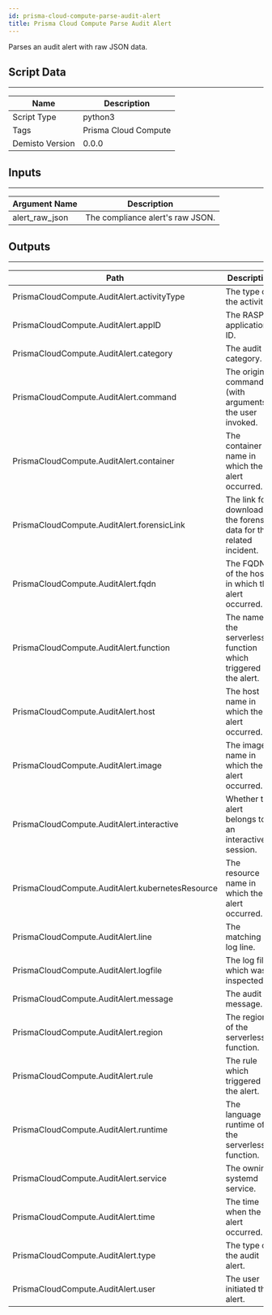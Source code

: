 ```yaml
---
id: prisma-cloud-compute-parse-audit-alert
title: Prisma Cloud Compute Parse Audit Alert
---
```


Parses an audit alert with raw JSON data.

## Script Data
---

| **Name** | **Description** |
| --- | --- |
| Script Type | python3 |
| Tags | Prisma Cloud Compute |
| Demisto Version | 0.0.0 |

## Inputs
---

| **Argument Name** | **Description** |
| --- | --- |
| alert_raw_json | The compliance alert's raw JSON. |

## Outputs
---

| **Path** | **Description** | **Type** |
| --- | --- | --- |
| PrismaCloudCompute.AuditAlert.activityType | The type of the activity. | String |
| PrismaCloudCompute.AuditAlert.appID | The RASP application ID. | String |
| PrismaCloudCompute.AuditAlert.category | The audit category. | String |
| PrismaCloudCompute.AuditAlert.command | The original command (with arguments) the user invoked. | String |
| PrismaCloudCompute.AuditAlert.container | The container name in which the alert occurred. | String |
| PrismaCloudCompute.AuditAlert.forensicLink | The link for downloading the forensic data for the related incident. | String |
| PrismaCloudCompute.AuditAlert.fqdn | The FQDN of the host in which the alert occurred. | String |
| PrismaCloudCompute.AuditAlert.function | The name of the serverless function which triggered the alert. | String |
| PrismaCloudCompute.AuditAlert.host | The host name in which the alert occurred. | String |
| PrismaCloudCompute.AuditAlert.image |The image name in which the alert occurred. | String |
| PrismaCloudCompute.AuditAlert.interactive | Whether the alert belongs to an interactive session. | Boolean |
| PrismaCloudCompute.AuditAlert.kubernetesResource | The resource name in which the alert occurred. | String |
| PrismaCloudCompute.AuditAlert.line | The matching log line. | String |
| PrismaCloudCompute.AuditAlert.logfile | The log file which was inspected. | String |
| PrismaCloudCompute.AuditAlert.message | The audit message. | String |
| PrismaCloudCompute.AuditAlert.region | The region of the serverless function. | String |
| PrismaCloudCompute.AuditAlert.rule | The rule which triggered the alert. | String |
| PrismaCloudCompute.AuditAlert.runtime | The language runtime of the serverless function. | String |
| PrismaCloudCompute.AuditAlert.service | The owning systemd service. | String |
| PrismaCloudCompute.AuditAlert.time | The time when the alert occurred. | Date |
| PrismaCloudCompute.AuditAlert.type | The type of the audit alert. | String |
| PrismaCloudCompute.AuditAlert.user | The user initiated the alert. | String |

